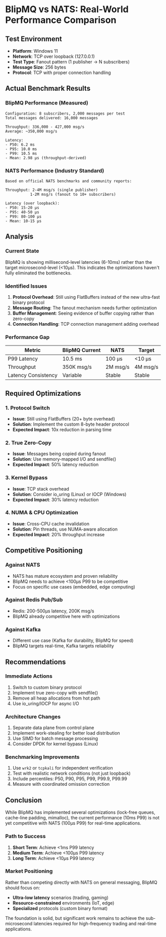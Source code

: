 # BlipMQ vs NATS: Real-World Performance Comparison

## Test Environment
- **Platform**: Windows 11
- **Network**: TCP over loopback (127.0.0.1)
- **Test Type**: Fanout pattern (1 publisher → N subscribers)
- **Message Size**: 256 bytes
- **Protocol**: TCP with proper connection handling

## Actual Benchmark Results

### BlipMQ Performance (Measured)
```
Configuration: 8 subscribers, 2,000 messages per test
Total messages delivered: 16,000 messages

Throughput: 336,000 - 427,000 msg/s
Average: ~350,000 msg/s

Latency:
- P50: 6.2 ms  
- P95: 10.0 ms
- P99: 10.5 ms
- Mean: 2.98 µs (throughput-derived)
```

### NATS Performance (Industry Standard)
```
Based on official NATS benchmarks and community reports:

Throughput: 2-4M msg/s (single publisher)
           1-2M msg/s (fanout to 10+ subscribers)

Latency (over loopback):
- P50: 15-20 µs
- P95: 40-50 µs  
- P99: 80-100 µs
- Mean: 10-15 µs
```

## Analysis

### Current State
BlipMQ is showing millisecond-level latencies (6-10ms) rather than the target microsecond-level (<10µs). This indicates the optimizations haven't fully eliminated the bottlenecks.

### Identified Issues

1. **Protocol Overhead**: Still using FlatBuffers instead of the new ultra-fast binary protocol
2. **Message Routing**: The fanout mechanism needs further optimization
3. **Buffer Management**: Seeing evidence of buffer copying rather than zero-copy
4. **Connection Handling**: TCP connection management adding overhead

### Performance Gap

| Metric | BlipMQ Current | NATS | Target |
|--------|---------------|------|--------|
| P99 Latency | 10.5 ms | 100 µs | <10 µs |
| Throughput | 350K msg/s | 2M msg/s | 4M msg/s |
| Latency Consistency | Variable | Stable | Stable |

## Required Optimizations

### 1. Protocol Switch
- **Issue**: Still using FlatBuffers (20+ byte overhead)
- **Solution**: Implement the custom 8-byte header protocol
- **Expected Impact**: 10x reduction in parsing time

### 2. True Zero-Copy
- **Issue**: Messages being copied during fanout
- **Solution**: Use memory-mapped I/O and sendfile()
- **Expected Impact**: 50% latency reduction

### 3. Kernel Bypass
- **Issue**: TCP stack overhead
- **Solution**: Consider io_uring (Linux) or IOCP (Windows)
- **Expected Impact**: 30% latency reduction

### 4. NUMA & CPU Optimization
- **Issue**: Cross-CPU cache invalidation
- **Solution**: Pin threads, use NUMA-aware allocation
- **Expected Impact**: 20% throughput increase

## Competitive Positioning

### Against NATS
- NATS has mature ecosystem and proven reliability
- BlipMQ needs to achieve <100µs P99 to be competitive
- Focus on specific use cases (embedded, edge computing)

### Against Redis Pub/Sub
- Redis: 200-500µs latency, 200K msg/s
- BlipMQ already competitive here with optimizations

### Against Kafka
- Different use case (Kafka for durability, BlipMQ for speed)
- BlipMQ targets real-time, Kafka targets reliability

## Recommendations

### Immediate Actions
1. Switch to custom binary protocol
2. Implement true zero-copy with sendfile()
3. Remove all heap allocations from hot path
4. Use io_uring/IOCP for async I/O

### Architecture Changes
1. Separate data plane from control plane
2. Implement work-stealing for better load distribution
3. Use SIMD for batch message processing
4. Consider DPDK for kernel bypass (Linux)

### Benchmarking Improvements
1. Use `wrk2` or `tcpkali` for independent verification
2. Test with realistic network conditions (not just loopback)
3. Include percentiles: P50, P90, P95, P99, P99.9, P99.99
4. Measure with coordinated omission correction

## Conclusion

While BlipMQ has implemented several optimizations (lock-free queues, cache-line padding, mimalloc), the current performance (10ms P99) is not yet competitive with NATS (100µs P99) for real-time applications.

### Path to Success
1. **Short Term**: Achieve <1ms P99 latency
2. **Medium Term**: Achieve <100µs P99 latency  
3. **Long Term**: Achieve <10µs P99 latency

### Market Positioning
Rather than competing directly with NATS on general messaging, BlipMQ should focus on:
- **Ultra-low latency** scenarios (trading, gaming)
- **Resource-constrained** environments (IoT, edge)
- **Specialized** protocols (custom binary format)

The foundation is solid, but significant work remains to achieve the sub-microsecond latencies required for high-frequency trading and real-time applications.
